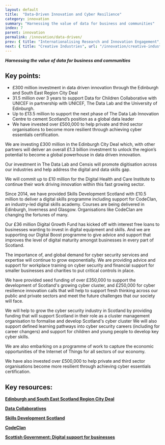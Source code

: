 ```yaml
---
layout: default
title:  "Data-Driven Innovation and Cyber Resilience"
category: innovation
summary: "Harnessing the value of data for business and communities"
index: 7
parent: innovation
permalink: /innovation/data-driven/
prev: { title: "Internationalising Research and Innovation Engagement", url: "/innovation/internationalising-research/" }
next: { title: "Creative Industries", url: "/innovation/creative-industries/" }
---
```


***Harnessing the value of data for business and communities***

## Key points:

* £300 million investment in data driven innovation through the Edinburgh and South East Region City Deal
* 31.5 million over 3 years to support Data for Children Collaborative with UNICEF in partnership with UNICEF, The Data Lab and the University of Edinburgh.
* Up to £13.5 million to support the next phase of The Data Lab Innovation Centre to cement Scotland’s position as a global data leader
* We have invested over £500,000 to help private and third sector organisations to become more resilient through achieving cyber essentials certification.

We are investing £300 million in the Edinburgh City Deal which, with other partners will deliver an overall £1.3 billion investment to unlock the region’s potential to become a global powerhouse in data driven innovation.  

Our investment in The Data Lab and Censis will promote digitisation across our industries and help address the digital and data skills gap.  

We will commit up to £10 million for the Digital Health and Care Institute to continue their work driving innovation within this fast growing sector.  

Since 2014, we have provided Skills Development Scotland with £10.5 million to deliver a digital skills programme including support for CodeClan, an industry-led digital skills academy.  Courses are being delivered in Edinburgh, Inverness and Glasgow.  Organisations like CodeClan are changing the fortunes of many.  

Our £36 million Digital Growth Fund has kicked off with interest free loans to businesses wanting to invest in digital equipment and skills. And we are supporting our Digital Boost programme to give advice and support that improves the level of digital maturity amongst businesses in every part of Scotland.  

The importance of, and global demand for cyber security services and expertise will continue to grow exponentially.  We are providing advice and support for workplace training on cyber security and financial support for smaller businesses and charities to put critical controls in place.  

We have provided seed funding of over £350,000 to support the development of Scotland's growing cyber cluster, and £250,000 for cyber resilience innovation calls that will help to support fresh thinking across our public and private sectors and meet the future challenges that our society will face.  

We will help to grow the cyber security industry in Scotland by providing funding that will support Scotland in their role as a cluster management organisation to formalise and develop Scotland's cyber cluster We will also support defined learning pathways into cyber security careers (including for career changers) and support for children and young people to develop key cyber skills.  

We are also embarking on a programme of work to capture the economic opportunities of the Internet of Things for all sectors of our economy.  

We have also invested over £500,000 to help private and third sector organisations become more resilient through achieving cyber essentials certification.  

## Key resources:

**[Edinburgh and South East Scotland Region City Deal](http://www.acceleratinggrowth.org.uk/)**

**[Data Collaboratives](http://datacollaboratives.org/)**

**[Skills Development Scotland](https://www.skillsdevelopmentscotland.co.uk/)**

**[CodeClan](https://codeclan.com/)**

**[Scottish Government: Digital support for businesses](https://www.gov.scot/policies/digital/digital-support-for-businesses/)**
